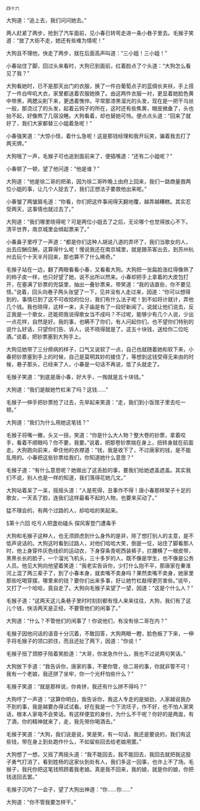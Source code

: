     四十六 

   大狗道：“追上去，我们问问她去。”

   两人赶紧了两步，抢到了汽车面前，见小春已转弯走进一条小巷子里去。毛猴子笑道：“放了大街不走，她还有些难为情呢！”

   大狗且不理他，快走了两步，就在后面高声叫道：“三小姐！三小姐！”

   小春站住了脚，回过头来看时，大狗已到面前，红着脸点了个头道：“大狗怎么看见了我？”

   大狗看她时，已不是那天出门的衣服，换了一件白葡萄点子的蓝绸长夹袄，手上搭了一件白哔叽大衣，家里都送着农服她换了。由这两件衣服一衬，更显着她脸色黄中带黑，两腮尖削下来，更透着憔悴。平常那漆黑溜光的头发，现在是一把干乌丝一般，那烫过了的头发，起着云钩子的所在，这时还有些焦黄，眼皮微垂了，头也抬不起，好像熬了几宿没睡。大狗看着，却也替她可怜。便点点头道：“回来了就好了，我们大家都替三小姐着急呢！”

   小春强笑道：“大惊小怪，着什么急呢！这是那钱经理和我开玩笑，骗着我去打了两天牌。”

   大狗哦了一声，毛猴子可也追到面前来了，便插嘴道：“还有二小姐呢？”

   小春顿了一顿，望了他问道：“他是谁？”

   大狗道：“他是徐二哥的把弟，因为徐二哥昨晚上由府上回来，我们一路商量救两位小姐的事，让几个人捉去了，我们正想法子要救他出来呢。”

   小春皱了两皱眉毛道：“你看，你们把这件事闹得天翻地覆，越弄越糟糕。其实忍受两天，这事情也就过去了。”

   大狗道：“我们哪里晓得呢？可是两位小姐去了之后，无论哪个也觉得放心不下。清平世界，南京城里会绑起票来了。”

   小春鼻子里哼了一声道：“都是你们这种人胡说八道的弄坏了，我们当歌女的人，出去应酬应酬，这算得什么呢！慢说我还在南京城里，就是跟茶客出去，到苏州杭州去玩个十天半月回来，那也算不了什么稀奇。”

   毛猴子站在一边，翻了两眼看看小春，又看看大狗。大狗把一张扁脸涨红得像熟了的柿子皮一样，也只好望了她，说不出所以然来。小春却把手上拿着的大皮包打开，在塞满了钞票的兜袋里，抽出一叠钞票来，带笑道：“我的话直些，你不要见怪。”说着，回头向巷子两头张望了一下，见并没有人走过来，因道：“你可以想得到的，事情已到了这不可收拾的位分，我们有什么法子呢！到不如将计就计，弄他几个钱。我也晓得，这样一来，夫子庙是有了一段好新闻了。说就让他们说去，反正我是一个歌女，还能把我说得歌女当不成吗？不过呢，能够少有几个人说，少出一点花样，自然是好。我的事，也瞒不了你们，有人问起你们，也不望你们特别的说什么好话，只望你们告、诉人，说不晓得就是了。这五十块钱，送给你二位吃酒。”说着，把钞票塞到大狗手上。

   大狗见她带了三分痨病的样子，口气又说软了一点，自己也就随着她和软下来，小春把钞票塞到手上的时候，自己是莫明其妙的接住了，等想到这钱受得无来由的时候，巷子那头，已经来了人，小春是一句话不再说，低了头就走了。

   毛猴子笑道：“到底是唐小春，好大手，一掏就是五十块钱。”

   大狗道：“我们是敲她竹杠来了吗？这钱……”

   毛猴子一伸手把钞票抢了过去，先举起来笑道：“走，我们到小饭馆子里去吃一顿。”

   大狗道：“我们为什么用她这笔钱？”

   毛猴子将嘴一撇，头又一扭，笑道：“你是什么大人物？整大卷的钞票，拿着咬手，看着不顺眼吗？你不要，我要。”说着，把那卷钞票揣在身上，扭转身就在前面走。大狗跑向前来，牵住他的衣襟道：“钱，我是收下了，不过唐家的钱，是不能乱用的。小春把这些钞票给我们，你知道她什么意思？”

   毛猴子道：“有什么意思呢？她做出了这丢脸的事，要我们给她遮盖遮盖。其实我们不说，别人也是一样的知道，我们落得花她几文。”

   大狗站着呆了一呆，摇摇头道：“人是死得，丑事作不得！唐小春那样架子十足的歌女，一天丢了脸，连我们这样最看不起的人物，也要来买动了。”

   猛不理会的，有两个过路的人，却哈哈的笑起来。

   §第十六回 吃亏人把盏劝磕头 探风客登门遭毒手

   大狗和毛猴子这种人，也无须顾虑到什么身外的是非，除了想打别人的主意，是不低声说话的。大狗这时看到过路人，对他们哈哈大笑，倒是一怔，站住了脚看那人时，他上身穿件灰色线织的运动衣，下身穿条青呢西装裤子，拦腰横了一根皮带，黑黑长长的脸子，一个溜光飞机头，三十多岁的人，既不像是学生，也不像是公务人员。他见大狗向他望着笑道：“我老实告诉你，少打什么抱不平，那唐家在秦淮河上混了两三辈子了，到了小春本身，就卖嘴不卖身吗？果然卖嘴不卖身，她家里那些吃喝穿摆，哪里来的钱？要你们出来多事，好让她竹杠敲得更厉害些。”说毕，又打了一个哈哈，竟自走了。大狗向毛猴子呆望了一望，因道：“这是个什么人？”

   毛猴子道：“这两天这儿条巷子里时时刻刻都有怪人来来往往，大狗，我们有了这儿个钱，快活两天是正经，不要管他们的闲事了。”

   大狗道：“什么？不管他们的闲事了！你说他们，有没有徐二哥在内？”

   毛猴子因他问话的语音十分沉着，不敢回答，大狗两眼一瞪，脸色板了下来，一伸手将毛猴子的领口抓住，而且还扯了两下，因道：“你说！”

   毛猴子扭了颈脖子陪着笑脸道：“大哥，你发急作什么，我也不过说两句笑话。”

   大狗放下手道：“我告诉你，唐家的事，不要你管，徐二哥的事，你就非管不可！我有一个老娘，我还拼了坐牢，你一个光杆怕些什么？”

   毛猴子笑道：“就是那样说，你肯拼，我还有什么拼不得吗？”

   大狗哼了一声道：“这算你明白，我告诉你，我这人专走的是拗劲，人家越说我办不到的事，我是越要办得试试看。好在我是一个下流坯子，作不好，也不怕人家笑话，根本人家电不会笑话。有这样便宜的身份，为什么不干呢？你好的是两盅，有了酒，你的精神就来了，走，我先带你喝酒去。”

   毛猴子笑道：“大狗，我们说是说，笑是笑，有一句话，我还是要说的，我们有这些钱，带在身上到处跑作什么，不如留些回去给老娘用罢。”

   大狗想了一想，又摇了两摇头道：“我不能回去，我不能回去，我回去就把我这股子勇气打消了，看到姓杨的这家伙到处有人，我们多这一回事，也许上不了场。毛猴子，我托你把这笔钱照顾着我老娘。真是我不回来，我的娘，就是你的娘，你把钱送回去罢。”

   毛猴子沉吟了一会子，望了大狗出神道：“你……你……”

   大狗道：“你不管我要怎样干。”

